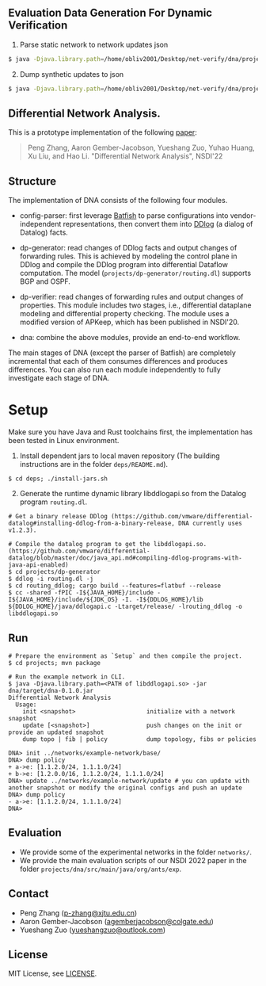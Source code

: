 ## Evaluation Data Generation For Dynamic Verification

1. Parse static network to network updates json
```bash
$ java -Djava.library.path=/home/obliv2001/Desktop/net-verify/dna/projects/dp-generator/routing_ddlog -cp /home/obliv2001/Desktop/net-verify/dna/projects/dna/target/dna-0.1.0.jar org.ants.main.Main /home/obliv2001/Desktop/net-verify/Dynamic-APSP-Dataplane-Verification/networks/single-source-multipath/base
```

2. Dump synthetic updates to json
```bash
$ java -Djava.library.path=/home/obliv2001/Desktop/net-verify/dna/projects/dp-generator/routing_ddlog -cp /home/obliv2001/Desktop/net-verify/dna/projects/dna/target/dna-0.1.0.jar org.ants.exp.EvalSyntheticChangeBGP /home/obliv2001/Desktop/net-verify/Dynamic-APSP-Dataplane-Verification/networks/single-source-multipath/base
```

## Differential Network Analysis.

This is a prototype implementation of the following [paper](https://nskeylab.xjtu.edu.cn/people/pzhang/files/2021/09/dna_nsdi22.pdf):
> Peng Zhang, Aaron Gember-Jacobson, Yueshang Zuo, Yuhao Huang, Xu Liu, and Hao Li. "Differential Network Analysis", NSDI'22

## Structure

The implementation of DNA consists of the following four modules.
- config-parser: first leverage [Batfish](https://github.com/batfish/batfish/tree/v2019.11.20) to parse configurations into vendor-independent representations, then convert them into [DDlog](https://github.com/vmware/differential-datalog) (a dialog of Datalog) facts.

- dp-generator: read changes of DDlog facts and output changes of forwarding rules. This is achieved by modeling the control plane in DDlog and compile the DDlog program into differential Dataflow computation. The model (`projects/dp-generator/routing.dl`) supports BGP and OSPF.

- dp-verifier: read changes of forwarding rules and output changes of properties. This module includes two stages, i.e., differential dataplane modeling and differential property checking. The module uses a modified version of APKeep, which has been published in NSDI'20.

- dna: combine the above modules, provide an end-to-end workflow.

The main stages of DNA (except the parser of Batfish) are completely incremental that each of them consumes differences and produces differences.
You can also run each module independently to fully investigate each stage of DNA.

# Setup

Make sure you have Java and Rust toolchains first, the implementation has been tested in Linux environment.

1. Install dependent jars to local maven repository (The building instructions are in the folder `deps/README.md`).

```
$ cd deps; ./install-jars.sh
```

2. Generate the runtime dynamic library libddlogapi.so from the Datalog program `routing.dl`.

```
# Get a binary release DDlog (https://github.com/vmware/differential-datalog#installing-ddlog-from-a-binary-release, DNA currently uses v1.2.3).

# Compile the datalog program to get the libddlogapi.so. (https://github.com/vmware/differential-datalog/blob/master/doc/java_api.md#compiling-ddlog-programs-with-java-api-enabled)
$ cd projects/dp-generator
$ ddlog -i routing.dl -j
$ cd routing_ddlog; cargo build --features=flatbuf --release
$ cc -shared -fPIC -I${JAVA_HOME}/include -I${JAVA_HOME}/include/${JDK_OS} -I. -I${DDLOG_HOME}/lib ${DDLOG_HOME}/java/ddlogapi.c -Ltarget/release/ -lrouting_ddlog -o libddlogapi.so
```

## Run

```
# Prepare the environment as `Setup` and then compile the project.
$ cd projects; mvn package

# Run the example network in CLI.
$ java -Djava.library.path=<PATH of libddlogapi.so> -jar dna/target/dna-0.1.0.jar
Differential Network Analysis
  Usage:
    init <snapshot>                    initialize with a network snapshot
    update [<snapshot>]                push changes on the init or provide an updated snapshot
    dump topo | fib | policy           dump topology, fibs or policies

DNA> init ../networks/example-network/base/
DNA> dump policy
+ a->e: [1.1.2.0/24, 1.1.1.0/24]
+ b->e: [1.2.0.0/16, 1.1.2.0/24, 1.1.1.0/24]
DNA> update ../networks/example-network/update # you can update with another snapshot or modify the original configs and push an update
DNA> dump policy
- a->e: [1.1.2.0/24, 1.1.1.0/24]
DNA>
```

## Evaluation

- We provide some of the experimental networks in the folder `networks/`.
- We provide the main evaluation scripts of our NSDI 2022 paper in the folder `projects/dna/src/main/java/org/ants/exp`.

## Contact

- Peng Zhang (p-zhang@xjtu.edu.cn)
- Aaron Gember-Jacobson (agemberjacobson@colgate.edu)
- Yueshang Zuo (yueshangzuo@outlook.com)

## License

MIT License, see [LICENSE](LICENSE).
